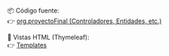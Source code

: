 📦 Código fuente:  
👉 [org.proyectoFinal (Controladores, Entidades, etc.)](https://github.com/Jhonatan1825/ORG.VETERINARIA/tree/main/src/main/java/org/proyectoFinal)

📄 Vistas HTML (Thymeleaf):  
👉 [Templates](https://github.com/Jhonatan1825/ORG.VETERINARIA/tree/main/src/main/resources/templates)
